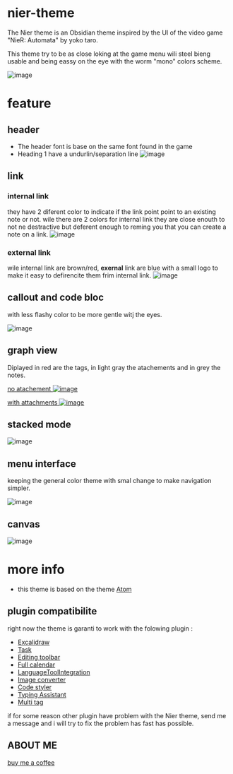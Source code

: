 # nier-theme
The Nier theme is an Obsidian theme inspired by the UI of the video game "NieR: Automata" by yoko taro.

This theme try to be as close loking at the game menu wili steel bieng usable and being eassy on the eye with the worm "mono" colors scheme.

![image](https://github.com/exloseur3d/nier-theme/blob/151bd8113dbf92e911d0ee087a49bf629565a2a6/image%20theme/miniature.png)

# feature
## header
- The header font is base on the same font found in the game
- Heading 1 have a undurlin/separation line
![image](https://github.com/exloseur3d/nier-theme/blob/e0c5fa252ad5b401b9a0a1b0a5ec1d04ff7ce9d9/image%20theme/header.png)

## link
### internal link
they have 2 diferent color to indicate if the link point point to an existing note or not. wile there are 2 colors for internal link they are close enouth to not ne destractive but deferent enough to reming you that you can create a note on a link.
![image](https://github.com/exloseur3d/nier-theme/blob/e0c5fa252ad5b401b9a0a1b0a5ec1d04ff7ce9d9/image%20theme/internal%20link.png)
### external link
wile internal link are brown/red, **exernal** link are blue with a small logo to make it easy to defirencite them frim internal link.
![image](https://github.com/exloseur3d/nier-theme/blob/e0c5fa252ad5b401b9a0a1b0a5ec1d04ff7ce9d9/image%20theme/extarnal%20link.png)

## callout and code bloc

with less flashy color to be more gentle witj the eyes.

![image](https://github.com/exloseur3d/nier-theme/blob/601509811364d235f59cfc7d4c8d075054cba677/image%20theme/callout%20and%20codebloc.png)

## graph view
Diplayed in red are the tags, in light gray the atachements and in grey the notes.

<ins>no atachement<ins>
![image](https://github.com/exloseur3d/nier-theme/blob/82a473c63c79b11dbbab37bb040c7a45c6158acc/image%20theme/graph%20view.png)

<ins>with attachments<ins>
![image](https://github.com/exloseur3d/nier-theme/blob/82a473c63c79b11dbbab37bb040c7a45c6158acc/image%20theme/graphview%20with%20attachements.png)

## stacked mode
![image](https://github.com/exloseur3d/nier-theme/blob/4a0b64a98934c2b36d90ab75e9a610e38a6d1f62/image%20theme/stacked%20view.png)

## menu interface
keeping the general color theme with smal change to make navigation simpler.

![image](https://github.com/exloseur3d/nier-theme/blob/8cb818eb9fc6bfbd51283225ebb983b45df13430/image%20theme/interface%203.png)

## canvas
![image](https://github.com/exloseur3d/nier-theme/blob/601509811364d235f59cfc7d4c8d075054cba677/image%20theme/canvas.png)



# more info
- this theme is based on the theme [Atom](https://github.com/kognise/obsidian-atom)

## plugin compatibilite
right now the theme is garanti to work with the folowing plugin :
- [Excalidraw](https://github.com/zsviczian/obsidian-excalidraw-plugin)
- [Task](https://github.com/obsidian-tasks-group/obsidian-tasks)
- [Editing toolbar](https://github.com/PKM-er/obsidian-editing-toolbar)
- [Full calendar](https://github.com/obsidian-community/obsidian-full-calendar)
- [LanguageToolIntegration](https://github.com/Clemens-E/obsidian-languagetool-plugin)
- [Image converter](https://github.com/xryul/obsidian-image-converter)
- [Code styler](https://github.com/mayurankv/Obsidian-Code-Styler)
- [Typing Assistant](https://github.com/Jambo2018/notion-assistant-plugin)
- [Multi tag](https://github.com/technohiker/obsidian-multi-tag)

if for some reason other plugin have problem with the Nier theme, send me a message and i will try to fix the problem has fast has possible.

## ABOUT ME


[buy me a coffee](https://buymeacoffee.com/exloseur)

